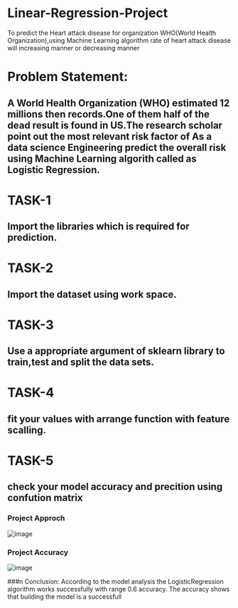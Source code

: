 # Linear-Regression-Project
To predict the Heart attack disease for organization WHO(World Health Organization),using Machine Learning algorithm rate of heart attack disease will increasing manner or decreasing manner

# Problem Statement:
## A World Health Organization (WHO) estimated 12 millions then records.One of them half of the dead result is found in US.The research scholar point out the most relevant risk factor of        As a data science Engineering predict the overall risk using Machine Learning algorith called as Logistic Regression.
# TASK-1
## Import the libraries which is required for prediction.
# TASK-2
## Import the dataset using work space.    
# TASK-3
## Use a appropriate argument of sklearn library to train,test and split the data sets.
# TASK-4
## fit your values with arrange function with feature scalling.
# TASK-5
## check your model accuracy and precition using confution matrix

### Project Approch

![image](https://github.com/Pavani1326/Linear-Regression-Project/assets/142418770/95a21c25-d25d-4dbb-badd-32b3eecb851b)

### Project Accuracy

![image](https://github.com/Pavani1326/Linear-Regression-Project/assets/142418770/543b3eb7-1e38-49de-b273-a45ddd866d35)

###n Conclusion:
According to the model analysis the LogisticRegression algorithm works successfully with range 0.6 accuracy.
The accuracy shows that building the model is a successfull





